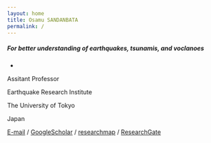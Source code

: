 ```yaml
---
layout: home
title: Osamu SANDANBATA
permalink: /
---
```


##### For better understanding of earthquakes, tsunamis, and voclanoes

-

Assitant Professor

Earthquake Research Institute

The University of Tokyo

Japan

[E-mail](mailto:osm3@eri.u-tokyo.ac.jp) / [GoogleScholar](https://scholar.google.co.jp/citations?user=jOInzmgAAAAJ&hl=en&oi=ao) / [researchmap](https://researchmap.jp/osandanbata?lang=ja) / [ResearchGate](https://www.researchgate.net/profile/Osamu-Sandanbata) 
